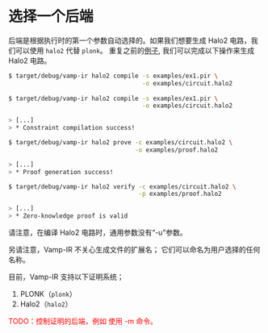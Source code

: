 # 选择一个后端

后端是根据执行时的第一个参数自动选择的。如果我们想要生成 Halo2 电路，我们可以使用 `halo2` 代替 `plonk`。 重复之前的[例子](section_1_2.md), 我们可以完成以下操作来生成 Halo2 电路。

```bash
$ target/debug/vamp-ir halo2 compile -s examples/ex1.pir \
                                     -o examples/circuit.halo2
                                     
$ target/debug/vamp-ir halo2 compile -s examples/ex1.pir \
                                     -o examples/circuit.halo2

> [...]
> * Constraint compilation success!

$ target/debug/vamp-ir halo2 prove -c examples/circuit.halo2 \
                                   -o examples/proof.halo2

> [...]
> * Proof generation success!

$ target/debug/vamp-ir halo2 verify -c examples/circuit.halo2 \
                                    -p examples/proof.halo2

> [...]
> * Zero-knowledge proof is valid
```

请注意，在编译 Halo2 电路时，通用参数没有“-u”参数。

另请注意，Vamp-IR 不关心生成文件的扩展名； 它们可以命名为用户选择的任何名称。

目前，Vamp-IR 支持以下证明系统；
1. PLONK（`plonk`）
2. Halo2（`halo2`）

<p style="color:red;">TODO：控制证明的后端，例如 使用 -m 命令。</p>

